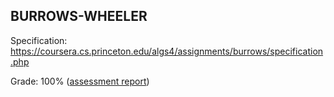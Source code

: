 ## BURROWS-WHEELER

Specification: https://coursera.cs.princeton.edu/algs4/assignments/burrows/specification.php

Grade: 100% ([assessment report](../submissions/part2/module11/README.md))
